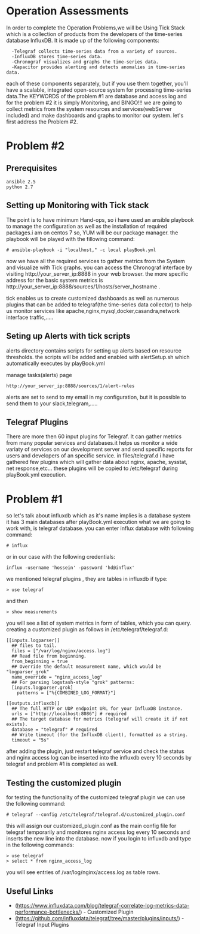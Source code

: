 # Operation Assessments
In order to complete the Operation Problems,we will be Using Tick Stack which is a collection of products
from the developers of the time-series database InfluxDB. It is made up of the following components:
```
  -Telegraf collects time-series data from a variety of sources.
  -InfluxDB stores time-series data.
  -Chronograf visualizes and graphs the time-series data.
  -Kapacitor provides alerting and detects anomalies in time-series data.
```

each of these components separately, but if you use them together, you'll have a scalable, integrated 
open-source system for processing time-series data.The KEYWORDS of the problem #1 are database and 
access log and for the problem #2 it is simply Monitoring, and BINGO!!!
we are going to collect metrics from the system resources and services(webServer included) and make 
dashboards and graphs to monitor our system. let's first address the Problem #2.

# Problem #2

## Prerequisites

```
ansible 2.5
python 2.7
```

## Setting up Monitoring with Tick stack

The point is to have minimum Hand-ops, so i have used an ansible playbook to manage the configuration
as well as the installation of required packages.i am on centos 7 so, YUM will be our package manager.
the playbook will be played with the fillowing command:

```
# ansible-playbook -i "localhost," -c local playBook.yml
```

now we have all the required services to gather metrics from the System and visualize with Tick graphs.
you can access the Chronograf interface by visiting http://your_server_ip:8888 in your web browser.
the more specific address for the basic system metrics is http://your_server_ip:8888/sources/1/hosts/server_hostname .

tick enables us to create customized dashboards as well as numerous plugins that can be added to telegraf(the time-series data collector)
to help us monitor services like apache,nginx,mysql,docker,casandra,network interface traffic,.....

## Seting up Alerts with tick scripts

alerts directory contains scripts for setting up alerts based on resource thresholds. the scripts will be added and enabled 
with alertSetup.sh which automatically executes by playBook.yml

manage tasks(alerts) page 
```
http://your_server_ip:8888/sources/1/alert-rules
```
alerts are set to send to my email in my configuration, but it is possible to send them to your slack,telegram,.....

## Telegraf Plugins

There are more then 60 input plugins for Telegraf. It can gather metrics from many popular services and databases.it helps us
monitor a wide variaty of services on our development server and send specific reports for users and developers of an specific service.
in files/telegraf.d i have gathered few plugins which will gather data about nginx, apache, sysstat, net response,etc...
these plugins will be copied to /etc/telegraf during playBook.yml execution.

# Problem #1

so let's talk about influxdb which as it's name implies is a database system it has 3 main databases after playBook.yml execution
what we are going to work with, is telegraf database. you can enter influx database with following command:

```
# influx
```
or in our case with the following credentials:

```
influx -username 'hossein' -password 'hd@influx'
```
we mentioned telegraf plugins , they are tables in influxdb if type:
```
> use telegraf
```
and then 
```
> show measurements
```
you will see a list of system metrics in form of tables, which you can query.
creating a customized plugin as follows in /etc/telegraf/telegraf.d:

```
[[inputs.logparser]]
  ## files to tail.
  files = ["/var/log/nginx/access.log"]
  ## Read file from beginning.
  from_beginning = true
  ## Override the default measurement name, which would be "logparser_grok"
  name_override = "nginx_access_log"
  ## For parsing logstash-style "grok" patterns:
  [inputs.logparser.grok]
    patterns = ["%{COMBINED_LOG_FORMAT}"]

[[outputs.influxdb]]
  ## The full HTTP or UDP endpoint URL for your InfluxDB instance.
  urls = ["http://localhost:8086"] # required
  ## The target database for metrics (telegraf will create it if not exists).
  database = "telegraf" # required
  ## Write timeout (for the InfluxDB client), formatted as a string.
  timeout = "5s"
```
after adding the plugin, just restart telegraf service and check the status and 
nginx access log can be inserted into the influxdb every 10 seconds by telegraf and
problem #1 is completed as well.

## Testing the customized plugin
for testing the functionality of the customized telegraf plugin we can use the following command:
```
# telegraf --config /etc/telegraf/telegraf.d/customized_plugin.conf
```
this will assign our customized_plugin.conf as the main config file for telegraf temporarily and 
monitores nginx access log every 10 seconds and inserts the new line into the database. now if 
you login to influxdb and type in the following commands:
```
> use telegraf
> select * from nginx_access_log
```
you will see entries of /var/log/nginx/access.log as table rows.

## Useful Links

* (https://www.influxdata.com/blog/telegraf-correlate-log-metrics-data-performance-bottlenecks/) - Customized Plugin
* (https://github.com/influxdata/telegraf/tree/master/plugins/inputs/) - Telegraf Input Plugins